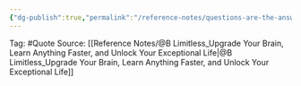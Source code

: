 ```yaml
---
{"dg-publish":true,"permalink":"/reference-notes/questions-are-the-answer-what-s-your-dominant-question/"}
---
```



Tag: #Quote 
Source: [[Reference Notes/@B Limitless_Upgrade Your Brain, Learn Anything Faster, and Unlock Your Exceptional Life\|@B Limitless_Upgrade Your Brain, Learn Anything Faster, and Unlock Your Exceptional Life]]